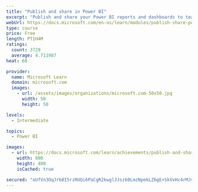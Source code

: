 ```yaml
---
title: "Publish and share in Power BI"
excerpt: "Publish and share your Power BI reports and dashboards to teammates in your organization or to everyone on the web."
webUrl: https://docs.microsoft.com/en-us/learn/modules/publish-share-power-bi/
type: course
price: Free
length: PT1H4M
ratings:
  count: 3729
  average: 4.711987
heat: 60

provider:
  name: Microsoft Learn
  domain: microsoft.com
  images:
    - url: /assets/images/organizations/microsoft.com-50x50.jpg
      width: 50
      height: 50

levels:
  - Intermediate

topics:
  - Power BI

images:
  - url: https://docs.microsoft.com/learn/achievements/publish-and-share-with-power-bi-desktop-social.png
    width: 800
    height: 400
    isCached: true

secured: "oUfVn3OqJrb8I5rzRUQi6PaCgR2kwglJJszk0LmzNpekLZbgE+SkVvHc4rMJvP1wNYC4VRg1O7t/7N6iSO8ri6tXoGzvI93IXLSmWDG2ycpOmUkBmrdmFq4j2+FNa5qTbAUjSUZGkR3BcJQVm0c8NznB0CkMSZwF/9FhmQkPYdvr1IqUWxlP2Ih+Q6Kp1n9dK/g1Pd1PpfjWnZ6RszoyWUhBeZQleFnyupJVtdHpEstL5TsDP/81EjzO1gnyszMe7ekb1ETeWdsDMf1Ez8j8v5srrvHjKoTy0IxNh3mnv1ypLLCS9+U3lJxml0Xxrvx69hWGk2fI62QQJx47dlpNx9e8eVrFu5DaSJ4CB/0XET+ci0+z7oJxmG2QUDe/WcQGgbXDOgOhZZ+9Zb8LViG3cGnZ72AzBxD1uZeswrJ5das=;xmYkpbf5yh5rliZr9pNY1w=="
---
```


